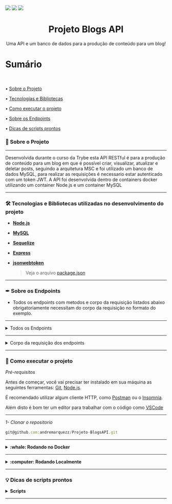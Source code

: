 <img src="https://img.shields.io/github/issues/andremarquezz/Projeto-BlogsAPI"/> <img src="https://img.shields.io/github/forks/andremarquezz/Projeto-BlogsAPI"/> <img src="https://img.shields.io/github/stars/andremarquezz/Projeto-BlogsAPI"/>

<h1 align="center">Projeto Blogs API</h1>
<p align="center">Uma API e um banco de dados para a produção de conteúdo para um blog!</p>

# Sumário

</br>

• [Sobre o Projeto](#-sobre-o-projeto)

• [Tecnologias e Bibliotecas](#-tecnologias-e-bibliotecas-utilizadas-no-desenvolvimento-do-projeto)

• [Como executar o projeto](#-como-executar-o-projeto)

• [Sobre os Endpoints](#-sobre-os-endpoints)

• [Dicas de scripts prontos](#-dicas-de-scripts-prontos)

### 📃 Sobre o Projeto

---

<p>Desenvolvida durante o curso da Trybe esta API RESTful é para a produção de conteúdo para um blog em que é possível criar, visualizar, atualizar e deletar posts, seguindo a arquitetura MSC e foi utilizado um banco de dados MySQL, para realizar as requisições é necessario estar autenticado com um token JWT.
A API foi desenvolvida dentro de containers docker utilizando um container Node.js e um container MySQL</p>

---

### 🛠 Tecnologias e Bibliotecas utilizadas no desenvolvimento do projeto

- **[Node.js](https://nodejs.org/en/)**

- **[MySQL](https://www.mysql.com/products/workbench/)**

- **[Sequelize](https://sequelize.org/docs/v6/getting-started/)**

- **[Express](http://expressjs.com/pt-br/)**

- **[jsonwebtoken](https://jwt.io/)**

  > Veja o arquivo [package.json](https://github.com/andremarquezz/Projeto-BlogsAPI/blob/main/package.json)


---


### ✒ Sobre os Endpoints

 - Todos os endpoints com metodos e corpo da requisição listados abaixo obrigatoriamente necessitam do corpo da requisição no formato do exemplo.

---
<details>
  <summary>Todos os Endpoints</summary>
  <img src="https://github.com/andremarquezz/Projeto-BlogsAPI/blob/main/rotas.png"/>
  
  </details>
  
  ---
  
 <details>
  <summary>Corpo da requisição dos endpoints</summary>
  
  </br>
  
   <details>
  <summary><strong>/login</strong></summary>
  
  ```json
 {
  "email": "lewishamilton@gmail.com",
  "password": "123456"
}
```

---
  </details>
  
  </br>
  
  <details>
  <summary><strong>/user</strong></summary>
  
  ### post
  
 ```json
 {
  "displayName": "Brett Wiltshire",
  "email": "brett@email.com",
  "password": "123456",
  "image": "http://4.bp.blogspot.com/_YA50adQ-7vQ/S1gfR_6ufpI/AAAAAAAAAAk/1ErJGgRWZDg/S45/brett.png"
}
```

---

  </details>
  
  </br>
  
  <details>
  <summary><strong>/categories</strong></summary>
  
   ### post
  
 ```json
 {
  "name": "Typescript"
}
```

---

</details>

</br>
  
   <details>
  <summary><strong>/post/{id}</strong></summary>
  
   ### put
  
 ```json
{
  "title": "Latest updates, August 1st",
  "content": "The whole text for the blog post goes here in this key"
}
```

---
  </details>
  
  </details>

---

### 🚀 Como executar o projeto

_Pré-requisitos_

Antes de começar, você vai precisar ter instalado em sua máquina as seguintes ferramentas:
[Git](https://git-scm.com),
[Node.js](https://nodejs.org/en/).

É recomendado utilizar algum cliente HTTP, como [Postman](https://www.postman.com/) ou o [Insomnia](https://insomnia.rest/download).

Além disto é bom ter um editor para trabalhar com o código como [VSCode](https://code.visualstudio.com/)

---

_1- Clonar o repositorio_

```jsx
git@github.com:andremarquezz/Projeto-BlogsAPI.git
```

---


<details>
  <summary><strong>:whale: Rodando no Docker</strong></summary><br />
  
  ## Com Docker
 
 
_Rode o serviço `node` com o comando_

```jsx
docker-compose up -d
```

- Esse serviço irá inicializar dois containers chamados `blogs_api e blogs_api_db`, respectivamente.
  - A partir daqui você pode rodar o container via CLI ou abri-lo no VS Code.

_Via CLI use o comando_
```jsx
docker exec -it blogs_api bash
```
- Ele te dará acesso ao terminal interativo do container blogs_api(node) criado pelo compose, que está rodando em segundo plano.

_Instale as dependências `dentro do container` com_

```jsx
npm install
```

⚠️Atenção: Caso opte por utilizar o Docker, TODOS os scripts disponíveis no package.json devem ser executados DENTRO do container, ou seja, no terminal que aparece após a execução do comando docker exec.
  
  </details>
  
---
  
<details>
  <summary><strong>:computer: Rodando Localmente</strong></summary><br />
 
 _Instale as dependências com o comando_
 
 ```jsx
npm install
```
- Para rodar o projeto desta forma, **obrigatoriamente** você deve ter o `node` instalado em seu computador.
  - Recomenda-se a versão `^16`
  
 ⚠️Atenção: Não esqueça de renomear/configurar o arquivo .env.example
</details>

---

### 💡 Dicas de scripts prontos
<details>
  <summary><strong>Scripts</strong></summary><br />

  - Criar o banco de dados e gerar as tabelas:
  ```sh
    npm run prestart
  ```
  
   - Popular o o banco de dados:
  ```sh
    npm run seed
  ```

  - Dropar o banco de dados:
  ```sh
    npm run drop
  ```

  - Iniciar o servidor Node:
  ```sh
    npm start
  ```

  - Iniciar o servidor Node com nodemon:
  ```sh
    npm run dev
  ```

  <br />
</details>

---
